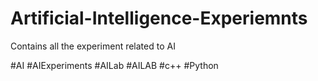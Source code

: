 # Artificial-Intelligence-Experiemnts
Contains all the experiment related to AI

#AI #AIExperiments #AILab #AILAB #c++ #Python
